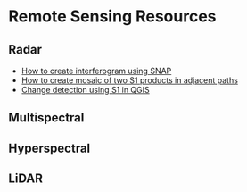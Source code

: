 # Remote Sensing Resources

## Radar
* [How to create interferogram using SNAP](https://asf.alaska.edu/how-to/data-recipes/create-an-interferogram-using-esas-sentinel-1-toolbox/)
* [How to create mosaic of two S1 products in adjacent paths](https://asf.alaska.edu/how-to/data-recipes/generate-a-mosaic-of-two-sentinel-1-products-in-adjacent-paths/)
* [Change detection using S1 in QGIS](https://asf.alaska.edu/how-to/data-recipes/change-detection-using-sar-data-in-qgis/)
## Multispectral
## Hyperspectral
## LiDAR
